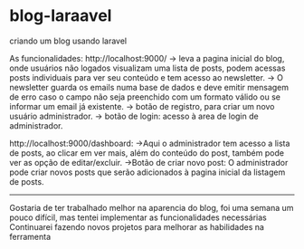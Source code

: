 # blog-laraavel
criando um  blog   usando  laravel

As funcionalidades:
http://localhost:9000/ 
  -> leva a pagina inicial do blog, onde usuários não logados visualizam uma lista de posts, podem acessas posts individuais para ver seu conteúdo e tem acesso ao newsletter.
  -> O newsletter guarda os emails numa base de dados e deve emitir mensagem de erro caso o campo não seja preenchido com um formato válido ou se informar um email já existente.
  -> botão de registro, para criar um novo usuário administrador.
  -> botão de login: acesso à area de login de administrador.

http://localhost:9000/dashboard:
  ->Aqui o administrador tem acesso a lista de posts, ao clicar em ver mais, além do conteúdo do post, também pode ver as opção de editar/excluir.
  ->Botão de criar novo post: O administrador pode criar novos posts  que serão adicionados à pagina inicial da listagem de posts.

------------------------------------------------------------------------------------------------------------------------------------------------------------------------------------------------------

Gostaria de ter trabalhado melhor na aparencia do  blog, foi uma semana um pouco difícil, mas tentei implementar as funcionalidades necessárias
Continuarei fazendo novos projetos para melhorar as habilidades na ferramenta
    
  
